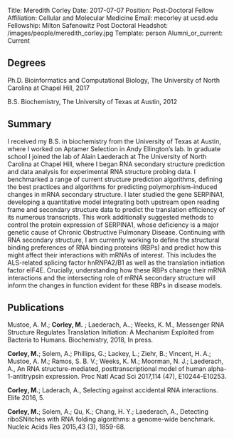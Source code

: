 Title: Meredith Corley
Date: 2017-07-07
Position: Post-Doctoral Fellow
Affiliation: Cellular and Molecular Medicine
Email: mecorley at ucsd.edu
Fellowship: Milton Safenowitz Post Doctoral 
Headshot: /images/people/meredith_corley.jpg
Template: person
Alumni_or_current: Current

## Degrees
Ph.D. Bioinformatics and Computational Biology, The University of North Carolina at Chapel Hill, 2017   

B.S. Biochemistry, The University of Texas at Austin, 2012   

## Summary

I received my B.S. in biochemistry from the University of Texas at Austin, where I worked on Aptamer Selection in Andy Ellington’s lab. In graduate school I joined the lab of Alain Laederach at The University of North Carolina at Chapel Hill, where I began RNA secondary structure prediction and data analysis for experimental RNA structure probing data. I benchmarked a range of current structure prediction algorithms, defining the best practices and algorithms for predicting polymorphism-induced changes in mRNA secondary structure. I later studied the gene SERPINA1, developing a quantitative model integrating both upstream open reading frame and secondary structure data to predict the translation efficiency of its numerous transcripts. This work additionally suggested methods to control the protein expression of SERPINA1, whose deficiency is a major genetic cause of Chronic Obstructive Pulmonary Disease. Continuing with RNA secondary structure, I am currently working to define the structural binding preferences of RNA binding proteins (RBPs) and predict how this might affect their interactions with mRNAs of interest. This includes the ALS-related splicing factor hnRNPA2/B1 as well as the translation initiation factor eIF4E. Crucially, understanding how these RBPs change their mRNA interactions and the intersecting role of mRNA secondary structure will inform the changes in function evident for these RBPs in disease models.

## Publications
Mustoe, A. M.; **Corley, M.** ; Laederach, A..; Weeks, K. M., Messenger RNA Structure Regulates Translation Initiation: A Mechanism Exploited from Bacteria to Humans. Biochemistry, 2018, In press.

**Corley, M.**; Solem, A.; Phillips, G.; Lackey, L.; Ziehr, B.; Vincent, H. A.; Mustoe, A. M.; Ramos, S. B. V.; Weeks, K. M.; Moorman, N. J.; Laederach, A., An RNA structure-mediated, posttranscriptional model of human alpha-1-antitrypsin expression. Proc Natl Acad Sci 2017,114 (47), E10244-E10253.

**Corley, M.**; Laderach, A., Selecting against accidental RNA interactions. Elife 2016, 5.

**Corley, M.**; Solem, A.; Qu, K.; Chang, H. Y.; Laederach, A., Detecting riboSNitches with RNA folding algorithms: a genome-wide benchmark. Nucleic Acids Res 2015,43 (3), 1859-68.

